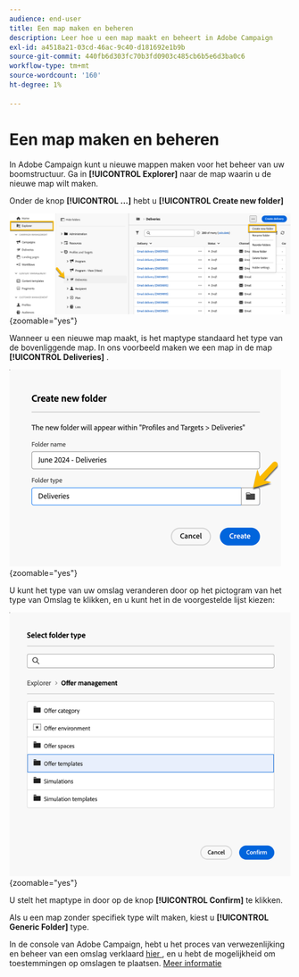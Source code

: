 ```yaml
---
audience: end-user
title: Een map maken en beheren
description: Leer hoe u een map maakt en beheert in Adobe Campaign
exl-id: a4518a21-03cd-46ac-9c40-d181692e1b9b
source-git-commit: 440fb6d303fc70b3fd0903c485cb6b5e6d3ba0c6
workflow-type: tm+mt
source-wordcount: '160'
ht-degree: 1%

---
```


# Een map maken en beheren

In Adobe Campaign kunt u nieuwe mappen maken voor het beheer van uw boomstructuur. Ga in **[!UICONTROL Explorer]** naar de map waarin u de nieuwe map wilt maken.

Onder de knop **[!UICONTROL ...]** hebt u **[!UICONTROL Create new folder]**

![](assets/folder_create.png){zoomable="yes"}

Wanneer u een nieuwe map maakt, is het maptype standaard het type van de bovenliggende map.
In ons voorbeeld maken we een map in de map **[!UICONTROL Deliveries]** .

![](assets/folder_new.png){zoomable="yes"}

U kunt het type van uw omslag veranderen door op het pictogram van het type van Omslag te klikken, en u kunt het in de voorgestelde lijst kiezen:

![](assets/folder_type.png){zoomable="yes"}

U stelt het maptype in door op de knop **[!UICONTROL Confirm]** te klikken.

Als u een map zonder specifiek type wilt maken, kiest u **[!UICONTROL Generic Folder]** type.

In de console van Adobe Campaign, hebt u het proces van verwezenlijking en beheer van een omslag verklaard [ hier ](https://experienceleague.adobe.com/en/docs/campaign/campaign-v8/config/configuration/folders-and-views), en u hebt de mogelijkheid om toestemmingen op omslagen te plaatsen. [Meer informatie](https://experienceleague.adobe.com/en/docs/campaign/campaign-v8/admin/permissions/folder-permissions)
